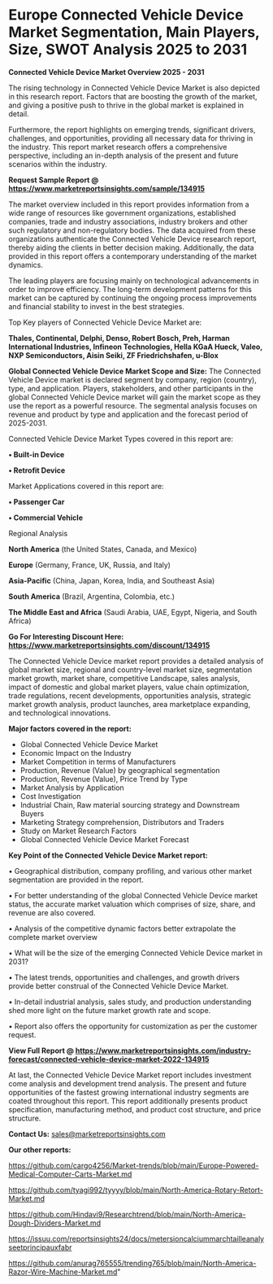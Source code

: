 # Europe Connected Vehicle Device Market Segmentation, Main Players, Size, SWOT Analysis 2025 to 2031

<Strong> Connected Vehicle Device Market Overview 2025 - 2031</strong>

The rising technology in Connected Vehicle Device Market is also depicted in this research report. Factors that are boosting the growth of the market, and giving a positive push to thrive in the global market is explained in detail.

Furthermore, the report highlights on emerging trends, significant drivers, challenges, and opportunities, providing all necessary data for thriving in the industry. This report market research offers a comprehensive perspective, including an in-depth analysis of the present and future scenarios within the industry.

<strong>Request Sample Report @ <a href=https://www.marketreportsinsights.com/sample/134915>https://www.marketreportsinsights.com/sample/134915</a></strong>

The market overview included in this report provides information from a wide range of resources like government organizations, established companies, trade and industry associations, industry brokers and other such regulatory and non-regulatory bodies. The data acquired from these organizations authenticate the Connected Vehicle Device research report, thereby aiding the clients in better decision making. Additionally, the data provided in this report offers a contemporary understanding of the market dynamics.

The leading players are focusing mainly on technological advancements in order to improve efficiency. The long-term development patterns for this market can be captured by continuing the ongoing process improvements and financial stability to invest in the best strategies.

Top Key players of Connected Vehicle Device Market are:

<strong>Thales, Continental, Delphi, Denso, Robert Bosch, Preh, Harman International Industries, Infineon Technologies, Hella KGaA Hueck, Valeo, NXP Semiconductors, Aisin Seiki, ZF Friedrichshafen, u-Blox</strong>

<strong><b>Global Connected Vehicle Device Market Scope and Size:</b></strong>
The Connected Vehicle Device market is declared segment by company, region (country), type, and application. Players, stakeholders, and other participants in the global Connected Vehicle Device market will gain the market scope as they use the report as a powerful resource. The segmental analysis focuses on revenue and product by type and application and the forecast period of 2025-2031.

Connected Vehicle Device Market Types covered in this report are:

<strong>• Built-in Device

• Retrofit Device</strong>

Market Applications covered in this report are:

<strong>• Passenger Car

• Commercial Vehicle</strong> 

Regional Analysis

<strong>North America</strong> (the United States, Canada, and Mexico)

<strong>Europe</strong> (Germany, France, UK, Russia, and Italy)

<strong>Asia-Pacific</strong> (China, Japan, Korea, India, and Southeast Asia)

<strong>South America</strong> (Brazil, Argentina, Colombia, etc.)

<strong>The Middle East and Africa</strong> (Saudi Arabia, UAE, Egypt, Nigeria, and South Africa)

<strong>Go For Interesting Discount Here: <a href=https://www.marketreportsinsights.com/discount/134915>https://www.marketreportsinsights.com/discount/134915</a></strong>

The Connected Vehicle Device market report provides a detailed analysis of global market size, regional and country-level market size, segmentation market growth, market share, competitive Landscape, sales analysis, impact of domestic and global market players, value chain optimization, trade regulations, recent developments, opportunities analysis, strategic market growth analysis, product launches, area marketplace expanding, and technological innovations.

<strong><b>Major factors covered in the report:</b></strong>
<ul>
  <li>Global Connected Vehicle Device Market </li>
  <li>Economic Impact on the Industry</li>
  <li>Market Competition in terms of Manufacturers</li>
  <li>Production, Revenue (Value) by geographical segmentation</li>
  <li>Production, Revenue (Value), Price Trend by Type</li>
  <li>Market Analysis by Application</li>
  <li>Cost Investigation</li>
  <li>Industrial Chain, Raw material sourcing strategy and Downstream Buyers</li>
  <li>Marketing Strategy comprehension, Distributors and Traders</li>
  <li>Study on Market Research Factors</li>
  <li>Global Connected Vehicle Device Market Forecast</li>
</ul>

<strong><b>Key Point of the Connected Vehicle Device Market report:</b></strong>

• Geographical distribution, company profiling, and various other market segmentation are provided in the report.

• For better understanding of the global Connected Vehicle Device market status, the accurate market valuation which comprises of size, share, and revenue are also covered.

• Analysis of the competitive dynamic factors better extrapolate the complete market overview

• What will be the size of the emerging Connected Vehicle Device market in 2031?

• The latest trends, opportunities and challenges, and growth drivers provide better construal of the Connected Vehicle Device Market.

• In-detail industrial analysis, sales study, and production understanding shed more light on the future market growth rate and scope.

• Report also offers the opportunity for customization as per the customer request.

<strong><b>View Full Report @ <a href=https://www.marketreportsinsights.com/industry-forecast/connected-vehicle-device-market-2022-134915>https://www.marketreportsinsights.com/industry-forecast/connected-vehicle-device-market-2022-134915</a></b></strong>


At last, the Connected Vehicle Device Market report includes investment come analysis and development trend analysis. The present and future opportunities of the fastest growing international industry segments are coated throughout this report. This report additionally presents product specification, manufacturing method, and product cost structure, and price structure.

<strong>Contact Us:</strong>
sales@marketreportsinsights.com

<strong>Our other reports:</strong>

<a href=https://github.com/cargo4256/Market-trends/blob/main/Europe-Powered-Medical-Computer-Carts-Market.md>https://github.com/cargo4256/Market-trends/blob/main/Europe-Powered-Medical-Computer-Carts-Market.md</a>

<a href=https://github.com/tyagi992/tyyyy/blob/main/North-America-Rotary-Retort-Market.md>https://github.com/tyagi992/tyyyy/blob/main/North-America-Rotary-Retort-Market.md</a>

<a href=https://github.com/Hindavi9/Researchtrend/blob/main/North-America-Dough-Dividers-Market.md>https://github.com/Hindavi9/Researchtrend/blob/main/North-America-Dough-Dividers-Market.md</a>

<a href=https://issuu.com/reportsinsights24/docs/metersioncalciummarchtailleanalyseetprincipauxfabr>https://issuu.com/reportsinsights24/docs/metersioncalciummarchtailleanalyseetprincipauxfabr</a>

<a href=https://github.com/anurag765555/trending765/blob/main/North-America-Razor-Wire-Machine-Market.md>https://github.com/anurag765555/trending765/blob/main/North-America-Razor-Wire-Machine-Market.md</a>"
